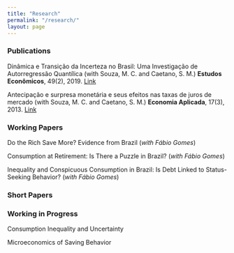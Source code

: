 ```yaml
---
title: "Research"
permalink: "/research/"
layout: page
---
```


### Publications

Dinâmica e Transição da Incerteza no Brasil: Uma Investigação de Autorregressão Quantílica (with Souza, M. C. and Caetano, S. M.) **Estudos Econômicos**, 49(2), 2019. [Link](https://doi.org/10.1590/0101-41614924mus)

Antecipação e surpresa monetária e seus efeitos nas taxas de juros de mercado (with Souza, M. C. and Caetano, S. M.) **Economia Aplicada**, 17(3), 2013. [Link](https://doi.org/10.1590/S1413-80502013000200003) 

### Working Papers

Do the Rich Save More? Evidence from Brazil (*with Fábio Gomes*)

Consumption at Retirement: Is There a Puzzle in Brazil? (*with Fábio Gomes*)

Inequality and Conspicuous Consumption in Brazil: Is Debt Linked to Status-Seeking Behavior? (*with Fábio Gomes*)

### Short Papers

### Working in Progress

Consumption Inequality and Uncertainty

Microeconomics of Saving Behavior


